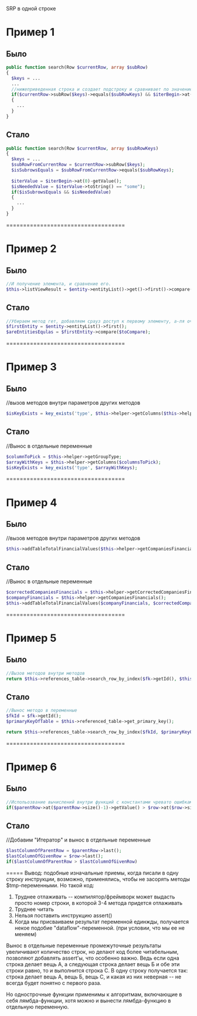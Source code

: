 
SRP в одной строке

# Пример 1
## Было
```php
public function search(Row $currentRow, array $subRow)
{
  $keys = ...
  ...
  //нижеприведенная строка и создает подстроку и сравнивает по значение с ключами; итератор и вычисляет значение и приводит к string
  if($currentRow->subRow($keys)->equals($subRowKeys) && $iterBegin->at(0)->getValue()->toString() == "some")
  {
    ...
  }
}
```

## Стало
```php
public function search(Row $currentRow, array $subRowKeys)
{
  $keys = ...
  $subRowFromCurrentRow = $currentRow->subRow($keys); 
  $isSubrowsEquals = $subRowFromCurrentRow->equals($subRowKeys);
  
  $iterValue = $iterBegin->at(0)-getValue();
  $isNeededValue = $iterValue->toString() == "some");
  if($isSubrowsEquals && $isNeededValue)
  {
    ...
  }
}
```
===================================
# Пример 2
## Было
```php
//И получение элемента, и сравнение его.
$this->listViewResult = $entity->entityList()->get()->first()->compare($toCompare);
```

## Стало
```php
//Убираем метод гет, добавляем срауз доступ к первому элементу, а-ля очередь
$firstEntity = $entity->entityList()->first();
$areEntitiesEqulas = $firstEntity->compare($toCompare);
```


===================================
# Пример 3
## Было
//вызов методов внутри параметров других методов
```php
$isKeyExists = key_exists('type', $this->helper->getColumns($this->helper->getGroupType));
```

## Стало
//Вынос в отдельные переменные
```php
$columnToPick = $this->helper->getGroupType;
$arrayWithKeys = $this->helper->getColumns($columnsToPick);
$isKeyExists = key_exists('type', $arrayWithKeys);
```


===================================
# Пример 4
## Было
//вызов методов внутри параметров других методов
```php
$this->addTableTotalFinancialValues($this->helper->getCompaniesFinancials(), $this->helper->getCorrectedCompaniesFinancials());
```

## Стало
//Вынос в отдельные переменные
```php
$correctedCompaniesFinancials = $this->helper->getCorrectedCompaniesFinancials();
$companyFinancials = $this->helper->getCompaniesFinancials(); 
$this->addTableTotalFinancialValues($companyFinancials, $correctedCompaniesFinancials);
```


===================================
# Пример 5
## Было
```php
//Вызов методов внутри методов
return $this->references_table->search_row_by_index($fk->getId(), $this->referenced_table->get_primary_key());
```

## Стало
```php
//Вынос методо в переменные 
$fkId = $fk->getId();
$primaryKeyOfTable = $this->referenced_table->get_primary_key();

return $this->references_table->search_row_by_index($fkId, $primaryKeyOfTable);
```


===================================
# Пример 6
## Было
```php
//Испольозвание вычислений внутри функций с константами чревато ошибками 
if($parentRow->at($parentRow->size()-1)->getValue() > $row->at($row->size()-1)->getValue())
```

## Стало
//Добавим "Итератор" и вынос в отдельные переменные
```php
$lastColumnOfParentRow = $parentRow->last();
$lastColumnOfGivenRow = $row->last();
if($lastColumnOfParentRow > $lastColumnOfGivenRow)
```

=====
Вывод: подобные изначальные приемы, когда писали в одну строку инструкции, возможно, применялись, чтобы не засорять методы $tmp-переменными.
Но такой код:
1. Труднее отлаживать -- компилятор/фреймворк может выдасть просто номер строки, в которой 3-4 метода придется отлаживать
2. Труднее читать
3. Нельзя поставить инструкцию assert()
4. Когда мы присваиваем результат переменной единжды, получается некое подобие "dataflow"-переменной. (при условии, что мы ее не меняем)

Вынос в отдельные переменные промежуточные результаты увеличивают количество строк, но делают код более читабельным, позволяют добавлять assert'ы, что особенно важно.
Ведь если одна строка делает вещь А, а следующая строка делает вещь Б и обе эти строки равно, то и выполнится строка С.
В одну строку получается так: строка делает вещь А, вещь Б, вещь С, и какая из них неверная -- не всегда будет понятно с первого раза.

Но однострочные функции применимы к алгоритмам, включающие в себя лямбда-функции, хотя можно и вынести лямбда-функцию в отдельную переменную.

